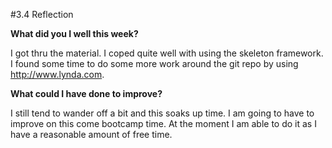 #3.4 Reflection

**What did you I well this week?**

I got thru the material. I coped quite well with using the skeleton framework. I found some time to do some more work around the git repo by using http://www.lynda.com.

**What could I have done to improve?**

I still tend to wander off a bit and this soaks up time. I am going to have to improve on this come bootcamp time. At the moment I am able to do it as I have a reasonable amount of free time.
